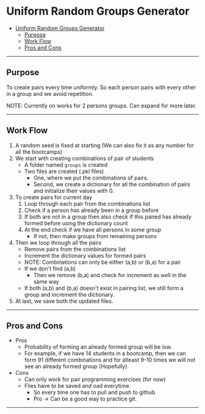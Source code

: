 # Uniform Random Groups Generator

- [Uniform Random Groups Generator](#uniform-random-groups-generator)
  - [Purpose](#purpose)
  - [Work Flow](#work-flow)
  - [Pros and Cons](#pros-and-cons)
---
## Purpose
To create pairs every time uniformly. So each person pairs with every other in a group and we avoid repetition.

NOTE: Currently on works for 2 persons groups. Can expand for more later.

---
## Work Flow
1. A random seed is fixed at starting (We can also fix it as any number for all the bootcamps)
2. We start with creating combinations of pair of students
   - A folder named `groups` is created
   - Two files are created (.pkl files)
     - One, where we put the combinations of pairs.
     - Second, we create a dictionary for all the combination of pairs and initialize their values with 0.
3. To create pairs for current day
   1. Loop through each pair from the combinations list
   2. Check if a person has already been in a group before
   3. If both are not in a group then also check if this paired has already formed before using the dictionary count
   4. At the end check if we have all persons in some group
      - If not, then make groups from remaining persons
4. Then we loop through all the pairs 
   - Remove pairs from the combinations list
   - Increment the dictionary values for formed pairs
   - NOTE: Combinations can only be either (a,b) or (b,a) for a pair
   - If we don't find (a,b) 
     - Then we remove (b,a) and check for increment as well in the same way
   - If both (a,b) and (b,a) doesn't exist in pairing list, we still form a group and increment the dictionary.
  5. At last, we save both the updated files.

---
## Pros and Cons
 * Pros
   - Probability of forming an already formed group will be low.
   - For example, if we have 14 students in a bootcamp, then we can form 91 different combinations and for atleast 9-10 times we will not see an already formed group (Hopefully).
* Cons
  - Can only work for pair programming exercises (for now)
  - Files have to be saved and oad everytime.
    - So every time one has to pull and push to github
    - Pro -> Can be a good way to practice git.
---